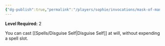 ```yaml
---
{"dg-publish":true,"permalink":"/players/sophie/invocations/mask-of-many-faces/"}
---
```


**Level Required:** 2  


You can cast [[Spells/Disguise Self\|Disguise Self]] at will, without expending a spell slot.